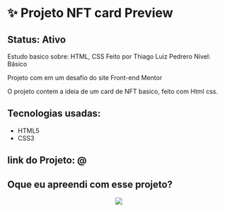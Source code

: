 <h1>✨ Projeto NFT card Preview </h1>

<h2>Status: Ativo</h2>

<p>Estudo basico sobre: HTML, CSS Feito por Thiago Luiz Pedrero Nivel: Básico

Projeto com em um desafio do site Front-end Mentor

O projeto contem a ideia de um card de NFT basico, feito com Html css.</p>

<h2>Tecnologias usadas: </h2>

+ HTML5
+ CSS3

<h2>link do Projeto: @</h2>

<h2>Oque eu apreendi com esse projeto? </h2>

<center><img src ="https://github.com/T4goz2005/Search-API-GITHUB/assets/116327263/d99561cf-9b75-4d14-acfa-ea605019dbf3"></center>
